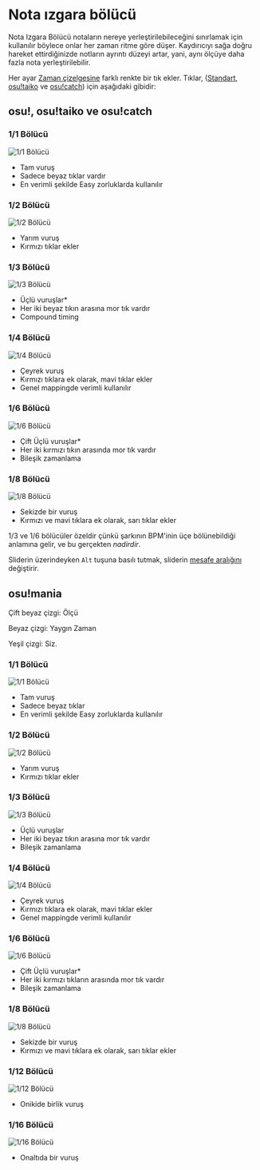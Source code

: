 # Nota ızgara bölücü

Nota Izgara Bölücü notaların nereye yerleştirilebileceğini sınırlamak için kullanılır böylece onlar her zaman ritme göre düşer. Kaydırıcıyı sağa doğru hareket ettirdiğinizde notların ayrıntı düzeyi artar, yani, aynı ölçüye daha fazla nota yerleştirilebilir.

Her ayar [Zaman çizelgesine](/wiki/Beatmap_Editor/Timelines) farklı renkte bir tık ekler. Tıklar, ([Standart](/wiki/Game_Modes/osu!), [osu!taiko](/wiki/Game_Modes/osu!taiko) ve [osu!catch](/wiki/Game_Modes/osu!catch)) için aşağıdaki gibidir:

## osu!, osu!taiko ve osu!catch

### 1/1 Bölücü

![1/1 Bölücü](/wiki/shared/BSD_1_1b.jpg "1/1 Bölücü")

- Tam vuruş
- Sadece beyaz tıklar vardır
- En verimli şekilde Easy zorluklarda kullanılır

### 1/2 Bölücü

![1/2 Bölücü](/wiki/shared/BSD_1_2.jpg "1/2 Bölücü")

- Yarım vuruş
- Kırmızı tıklar ekler

### 1/3 Bölücü

![1/3 Bölücü](/wiki/shared/BSD_1_3.jpg "1/3 Bölücü")

- Üçlü vuruşlar*
- Her iki beyaz tıkın arasına mor tık vardır
- Compound timing

### 1/4 Bölücü

![1/4 Bölücü](/wiki/shared/BSD_1_4.jpg "1/4 Bölücü")

- Çeyrek vuruş
- Kırmızı tıklara ek olarak, mavi tıklar ekler
- Genel mappingde verimli kullanılır

### 1/6 Bölücü

![1/6 Bölücü](/wiki/shared/BSD_1_6.jpg "1/6 Bölücü")

- Çift Üçlü vuruşlar*
- Her iki kırmızı tıkın arasında mor tık vardır
- Bileşik zamanlama

### 1/8 Bölücü

![1/8 Bölücü](/wiki/shared/BSD_1_8.jpg "1/8 Bölücü")

- Sekizde bir vuruş
- Kırmızı ve mavi tıklara ek olarak, sarı tıklar ekler

1/3 ve  1/6 bölücüler özeldir çünkü şarkının BPM'inin üçe bölünebildiği anlamına gelir, ve bu gerçekten *nadirdir*.

Sliderin üzerindeyken `Alt` tuşuna basılı tutmak, sliderin [mesafe aralığını](/wiki/Beatmap_Editor/Distance_Snap) değiştirir.

## osu!mania

Çift beyaz çizgi: Ölçü

Beyaz çizgi: Yaygın Zaman

Yeşil çizgi: Siz.

### 1/1 Bölücü

![1/1 Bölücü](/wiki/shared/1_1_m.jpg "1/1 Bölücü")

- Tam vuruş
- Sadece beyaz tıklar
- En verimli şekilde Easy zorluklarda kullanılır

### 1/2 Bölücü

![1/2 Bölücü](/wiki/shared/1_2_m.jpg "1/2 Bölücü")

- Yarım vuruş
- Kırmızı tıklar ekler

### 1/3 Bölücü

![1/3 Bölücü](/wiki/shared/1_3_m.jpg "1/3 Bölücü")

- Üçlü vuruşlar
- Her iki beyaz tıkın arasına mor tık vardır
- Bileşik zamanlama

### 1/4 Bölücü

![1/4 Bölücü](/wiki/shared/1_4_m.jpg "1/4 Bölücü")

- Çeyrek vuruş
- Kırmızı tıklara ek olarak, mavi tıklar ekler
- Genel mappingde verimli kullanılır

### 1/6 Bölücü

![1/6 Bölücü](/wiki/shared/1_6_m.jpg "1/6 Bölücü")

- Çift Üçlü vuruşlar*
- Her iki kırmızı tıkların arasında mor tık vardır
- Bileşik zamanlama

### 1/8 Bölücü

![1/8 Bölücü](/wiki/shared/1_8_m.jpg "1/8 Bölücü")

- Sekizde bir vuruş
- Kırmızı ve mavi tıklara ek olarak, sarı tıklar ekler

### 1/12 Bölücü

![1/12 Bölücü](/wiki/shared/1_12_m.jpg "1/12 Bölücü")

- Onikide birlik vuruş

### 1/16 Bölücü

![1/16 Bölücü](/wiki/shared/1_16_m.jpg "1/16 Bölücü")

- Onaltıda bir vuruş
